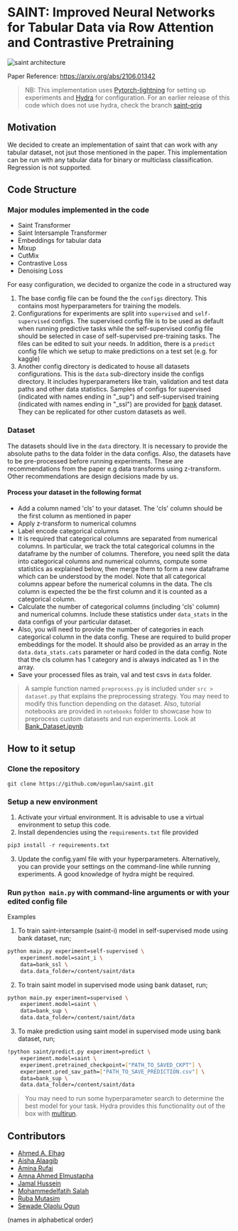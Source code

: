 # SAINT: Improved Neural Networks for Tabular Data via Row Attention and Contrastive Pretraining

![saint architecture](saint.png)

Paper Reference: https://arxiv.org/abs/2106.01342

> NB: This implementation uses [Pytorch-lightning](https://pytorch-lightning.readthedocs.io/en/latest/) for setting up experiments and [Hydra](https://hydra.cc/) for configuration. For an earlier release of this code which does not use hydra, check the branch [saint-orig](https://github.com/ogunlao/saint/tree/saint-orig)

## Motivation

We decided to create an implementation of saint that can work with any tabular dataset, not jsut those mentioned in the paper. This implementation can be run with any tabular data for binary or multiclass classification. Regression is not supported.

## Code Structure

### Major modules implemented in the code

- Saint Transformer
- Saint Intersample Transformer
- Embeddings for tabular data
- Mixup
- CutMix
- Contrastive Loss
- Denoising Loss

For easy configuration, we decided to organize the code in a structured way

1. The base config file can be found the the `configs` directory. This contains most hyperparameters for training the models.
1. Configurations for experiments are split into `supervised` and `self-supervised` configs. The supervised config file is to be used as default when running predictive tasks while the self-supervised config file should be selected in case of self-supervised pre-training tasks. The files can be edited to suit your needs. In addition, there is a `predict` config file which we setup to make predictions on a test set (e.g. for kaggle)
1. Another config directory is dedicated to house all datasets configurations. This is the `data` sub-directory inside the configs directory. It includes hyperparameters like train, validation and test data paths and other data statistics. Samples of configs for supervised (indicated with names ending in "_sup") and self-supervised training (indicated with names ending in "_ssl") are provided for [bank](https://archive.ics.uci.edu/ml/machine-learning-databases/00222/bank.zip) dataset. They can be replicated for other custom datasets as well.

### Dataset

The datasets should live in the `data` directory. It is necessary to provide the absolute paths to the data folder in the data configs. Also, the datasets have to be pre-processed before running experiments. These are recommendations from the paper e.g data transforms using z-transform. Other recommendations are design decisions made by us.

#### Process your dataset in the following format

- Add a column named 'cls' to your dataset. The 'cls' column should be the first column as mentioned in paper
- Apply z-transform to numerical columns
- Label encode categorical columns
- It is required that categorical columns are separated from numerical columns. In particular, we track the total categorical columns in the dataframe by the number of columns. Therefore, you need split the data into categorical columns and numerical columns, compute some statistics as explained below, then merge them to form a new dataframe which can be understood by the model. Note that all categorical columns appear before the numerical columns in the data. The cls column is expected the be the first column and it is counted as a categorical column.
- Calculate the number of categorical columns (including 'cls' column) and numerical columns. Include these statistics under `data_stats` in the data configs of your particular dataset.
- Also, you will need to provide the number of categories in each categorical column in the data config. These are required to build proper embeddings for the model. It should also be provided as an array in the `data.data_stats.cats` parameter or hard coded in the data config. Note that the cls column has 1 category and is always indicated as 1 in the array.
- Save your processed files as train, val and test csvs in `data` folder. 

> A sample function named `preprocess.py` is included under `src > dataset.py` that explains the preprocessing strategy. You may need to modify this function depending on the dataset. Also, tutorial notebooks are provided in `notebooks` folder to showcase how to preprocess custom datasets and run experiments. Look at [Bank_Dataset.ipynb](notebooks/Bank_Dataset.ipynb)

## How to it setup

### Clone the repository

```git
git clone https://github.com/ogunlao/saint.git
```

### Setup a new environment

1. Activate your virtual environment. It is advisable to use a virtual environment to setup this code.
2. Install dependencies using the `requirements.txt` file provided

```python
pip3 install -r requirements.txt 
```

3. Update the config.yaml file with your hyperparameters. Alternatively, you can provide your settings on the command-line while running experiments. A good knowledge of hydra might be required.

### Run `python main.py` with command-line arguments or with your edited config file

Examples

1. To train saint-intersample (saint-i) model in self-supervised mode using bank dataset, run;

```bash
python main.py experiment=self-supervised \
    experiment.model=saint_i \
    data=bank_ssl \
    data.data_folder=/content/saint/data
```

2. To train saint model in supervised mode using bank dataset, run;

```bash
python main.py experiment=supervised \
    experiment.model=saint \
    data=bank_sup \
    data.data_folder=/content/saint/data
```

3. To make prediction using saint model in supervised mode using bank dataset, run;

```bash
!python saint/predict.py experiment=predict \
    experiment.model=saint \
    experiment.pretrained_checkpoint=["PATH_TO_SAVED_CKPT"] \
    experiment.pred_sav_path=["PATH_TO_SAVE_PREDICTION.csv"] \
    data=bank_sup \
    data.data_folder=/content/saint/data
```

> You may need to run some hyperparameter search to determine the best model for your task. Hydra provides this functionality out of the box with [multirun](https://hydra.cc/docs/tutorials/basic/running_your_app/multi-run).

## Contributors

- [Ahmed A. Elhag](https://github.com/Ahmed-A-A-Elhag)
- [Aisha Alaagib](https://github.com/AishaAlaagib)
- [Amina Rufai](https://github.com/Aminah92)
- [Amna Ahmed Elmustapha](https://github.com/AMNAALMGLY)
- [Jamal Hussein](https://github.com/engmubarak48)
- [Mohammedelfatih Salah](https://github.com/mohammedElfatihSalah)
- [Ruba Mutasim](https://github.com/ruba128)
- [Sewade Olaolu Ogun](https://github.com/ogunlao)

(names in alphabetical order)

